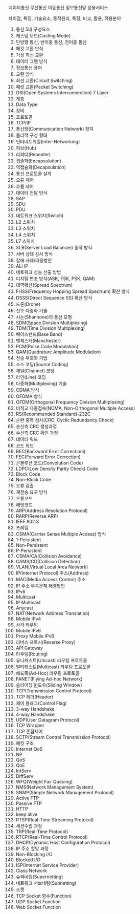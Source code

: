 데이터통신
무선통신
이동통신
정보통신망
응용서비스

차이점, 특징, 기술요소, 동작원리, 특징, 비교, 활용, 적용분야

1. 통신 5대 구성요소
2. 캐스팅 모드(Casting Mode)
3. 단방향 통신, 반이중 통신, 전이중 통신
4. 패킷 교환 반식
5. 가상 회선 교환
6. 데이터 그램 방식
7. 정보통신 용어
8. 교환 방식
9. 회선 교환(Circuit Switching)
10. 패킷 교환(Packet Switching)
11. OSI(Open Systems Interconnection) 7 Layer
12. 계층
13. Data Type
14. 장비
15. 프로토콜
16. TCP/IP
17. 통신망(Communication Network) 장치
18. 물리적 구성 형태
19. 인터네트워킹(Inter-Networking)
20. 허브(Hub)
21. 리피터(Repeater)
22. 캡슐화(Encapsulation)
23. 역캡슐화(Decapsulation)
24. 통신 프로토콜 설계
25. 오류 제어
26. 흐름 제어
27. 데이터 전달 방식
28. SAP
29. SDU
30. PDU
31. 네트워크 스위치(Switch)
32. L2 스위치
33. L3 스위치
34. L4 스위치
35. L7 스위치
36. SLB(Server Load Balancer) 동작 방식
37. 서버 상태 감시 방식
38. 장애 사례/대응방안
39. ALl IP
40. 네트워크 성능 산출 방법
41. 디지털 변조 방식(ASK, FSK, PSK, QAM)
42. 대역확산(Spread Spectrum)
43. FHSS(Frequency Hopping Spread Spectrum) 확산 방식
44. DSSS(Direct Sequence SS) 확산 방식
45. 드론(Drone)
46. 신호 다중화 기술
47. 샤논(Shannone)의 통신 모형
48. SDM(Space Division Multiplexing)
49. TDM(Time Division Multiplexing)
50. 베이스밴드(Base Band)
51. 맨체스터(Manchester)
52. PCM(Pulse Code Modulation)
53. QAM(Quadrature Amplitude Modulation)
54. 전송 부호화 기법
55. 소스 코딩(Source Coding)
56. 채널(Channel) 코딩
57. 라인(Line) 코딩
58. 다중화(Multiplexing) 기술
59. CDMA 방식
60. OFDMA 방식
61. OFDM(Orthogonal Frequency Division Multiplexing)
62. 비직교 다중접속(NOMA, Non-Orthogonal Multiple Access)
63. RS(Recommended Standard)-232C
64. 순환 중복 검사(CRC, Cyclic Redundancy Check)
65. 송신측 CRC 생성과정
66. 수신측 CRC 확인 과정
67. 데이터 워드
68. 코드 워드
69. BEC(Backward Error Correctioni)
70. FEC(Forward Error Correction)
71. 콘볼루션 코드(Convolution Code)
72. LDPC(Low Density Parity Check) Code
73. Block Code
74. Non-Block Code
75. 오류 검출
76. 재전송 요구 방식
77. 오류코드
78. 해밍코드
79. ARP(Address Resolution Protocol)
80. RARP(Reverse ARP)
81. IEEE 802.3
82. 프레임
83. CSMA(Carrier Sense Multiple Access) 방식
84. 1-Persistent
85. Non-Persistent
86. P-Persistent
87. CSMA/CA(Collision Avoidance)
88. CAMS/CD(Collision Detection)
89. VLAN(Virtual Local Area Network)
90. IP(Internet Protocol) 주소(Address)
91. MAC(Media Access Control) 주소
92. IP 주소 부족문제 해결방안
93. IPv6
94. Multicast
95. IP Multicast
96. Anycast
97. NAT(Network Address Translation)
98. Mobile IPv4
99. 삼각 라우팅
100. Mobile IPv6
101. Proxy Mobile IPv6
102. 리버스 프록시(Reverse Proxy)
103. API Gateway
104. 라우팅(Routing)
105. 유니캐스트(Unicast) 라우팅 프로토콜
106. 멀티캐스트(Multicast) 라우팅 프로토콜
107. 애드푹(Ad-Hoc) 라우팅 프로토콜
108. FANET(Flying Ad-hoc Network)
109. 슬라이딩 윈도우(Sliding Window)
110. TCP(Transmission Control Protocol)
111. TCP 헤더(Header)
112. 제어 플래그(Control Flag)
113. 3-way Handshake
114. 4-way Handshake
115. UDP(User Datagram Protocol)
116. TCP Wrapper
117. TCP 혼잡제어
118. SCTP(Stream Control Transmission Protocol)
119. 패킷 구조
120. Internet QoS
121. NP
122. QoS
123. QoE
124. IntServ
125. DiffServ
126. WFQ(Weight Fair Queuing)
127. NMS(Network Management System)
128. SNMP(SImple Network Management Protocol)
129. Active FTP
130. Passive FTP
131. HTTP
132. keep alive
133. RTSP(Real-Time Streaming Protocol)
134. 세션수립 과정
135. TRP(Real-Time Protocol)
136. RTCP(Real-Time Control Protocol)
137. DHCP(Dynamic Host Configuration Protocol)
138. IP 주소 할당 과정
139. Non-Blocking I/O
140. Blocked I/O
141. ISP(Internet Service Provider)
142. Class Network
143. 슈퍼네팅(Supernetting)
144. 네트워크 서브네팅(Subnetting)
145. 소켓
146. TCP Socket 함수(Function)
147. UDP Socket Function
148. Web Socket Function
     